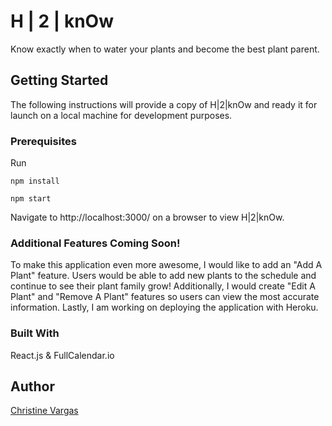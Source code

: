 # H | 2 | knOw

Know exactly when to water your plants and become the best plant parent.

## Getting Started

The following instructions will provide a copy of H|2|knOw and ready it for launch on a local machine for development purposes.

### Prerequisites

Run

```
npm install

```
```
npm start

```

Navigate to http://localhost:3000/ on a browser to view H|2|knOw.

### Additional Features Coming Soon!

To make this application even more awesome, I would like to add an "Add A Plant" feature. Users would be able to add new plants to the schedule and continue to see their plant family grow! Additionally, I would create "Edit A Plant" and "Remove A Plant" features so users can view the most accurate information. Lastly, I am working on deploying the application with Heroku. 

### Built With
React.js & FullCalendar.io

## Author
[Christine Vargas](https://github.com/christinevargas)
